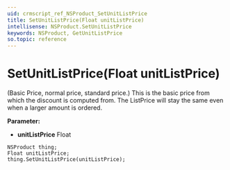 ```yaml
---
uid: crmscript_ref_NSProduct_SetUnitListPrice
title: SetUnitListPrice(Float unitListPrice)
intellisense: NSProduct.SetUnitListPrice
keywords: NSProduct, GetUnitListPrice
so.topic: reference
---
```


# SetUnitListPrice(Float unitListPrice)

(Basic Price, normal price, standard price.) This is the basic price from which the discount is computed from. The ListPrice will stay the same even when a larger amount is ordered.

**Parameter:** 
 - **unitListPrice** Float

```crmscript
NSProduct thing;
Float unitListPrice;
thing.SetUnitListPrice(unitListPrice);
```

